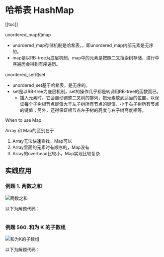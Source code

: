# 哈希表 HashMap

[[toc]]

unordered_map和map
* unordered_map存储机制是哈希表，，即unordered_map内部元素是无序的。
* map是以RB-tree为底层机制，map中的元素是按照二叉搜索树存储，进行中序遍历会得到有序遍历。

unordered_set和set
* unordered_set基于哈希表，是无序的。
* set是以RB-tree为底层机制，set的操作几乎都是转调用RB-tree的函数而已。
   * 插入元素时，它会自动调整二叉树的排列，把元素放到适当的位置，以保证每个子树根节点键值大于左子树所有节点的键值，小于右子树所有节点的键值；另外，还得保证根节点左子树的高度与右子树高度相等。

When to use Map

Array 和 Map的区别在于

1. Array无法快速查找，Map可以
2. Array里面的元素时有顺序的，Map没有
3. Array的overhead比较小，Map实现比较复杂

## 实践应用

### 例题 1. 两数之和

 ![两数之和](/_images/interview/code/question-routine/Map/两数之和.png)

以下为解题代码：

```

```


### 例题 560. 和为 K 的子数组

  ![和为K的子数组](/_images/interview/code/question-routine/Map/和为K的子数组.png)

以下为解题代码：
```

```

